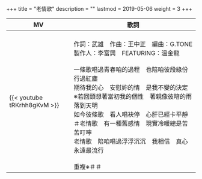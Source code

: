 +++
title = "老情歌"
description = ""
lastmod = 2019-05-06
weight = 3
+++

MV  | 歌詞  
--------------|-------
{{< youtube tRKrhh8gKvM >}}|<br/>作詞：武雄　作曲：王中正　編曲：G.TONE　製作人：李富興　FEATURING：溫金龍<br/><br/>一條歌唱過青春咱的過程　也陪咱彼段綠份行過紅塵<br/>期待我的心　安慰妳的情　是我不變的決定<br/>※若回頭想著當初我的個性　著親像彼暗的雨落到天明<br/>如今彼條歌　看人唱袂停　心肝已經卡平靜<br/>＃老情歌　有一種舊感情　現實冷暖總是苦苦叮嚀<br/>老情歌　陪咱唱過浮浮沉沉　我相信　真心永遠最流行<br/><br/>重複※＃＃
